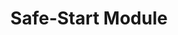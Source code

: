 ---
layout: default
title: Safe-Start Module
nav_order: 8
parent: Core Modules
grand_parent: Modules
---